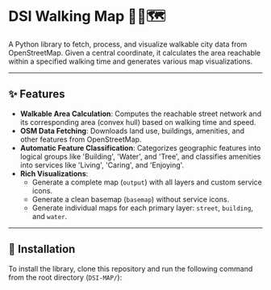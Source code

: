 # DSI Walking Map 🚶‍♀️🗺️

A Python library to fetch, process, and visualize walkable city data from OpenStreetMap. Given a central coordinate, it calculates the area reachable within a specified walking time and generates various map visualizations.

---

## ✨ Features

* **Walkable Area Calculation**: Computes the reachable street network and its corresponding area (convex hull) based on walking time and speed.
* **OSM Data Fetching**: Downloads land use, buildings, amenities, and other features from OpenStreetMap.
* **Automatic Feature Classification**: Categorizes geographic features into logical groups like 'Building', 'Water', and 'Tree', and classifies amenities into services like 'Living', 'Caring', and 'Enjoying'.
* **Rich Visualizations**:
    * Generate a complete map (`output`) with all layers and custom service icons.
    * Generate a clean basemap (`basemap`) without service icons.
    * Generate individual maps for each primary layer: `street`, `building`, and `water`.
---

## 🚀 Installation

To install the library, clone this repository and run the following command from the root directory (`DSI-MAP/`):